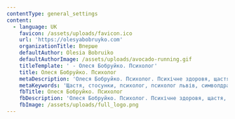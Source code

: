 ```yaml
---
contentType: general_settings
content:
  - language: UK
    favicon: /assets/uploads/favicon.ico
    url: 'https://olesyabobruyko.com'
    organizationTitle: Вперше
    defaultAuthor: Olesia Bobruiko
    defaultAuthorImage: /assets/uploads/avocado-running.gif
    titleTemplate: ' - Олеся Бобруйко. Психолог'
    title: Олеся Бобруйко. Психолог
    metaDescription: 'Олеся Бобруйко. Психолог. Психічне здоровя, щастя, стосунки'
    metaKeywords: 'Щастя, стосунки, психолог, психолог львів, символдрама'
    fbTitle: Олеся Бобруйко. Психолог
    fbDescription: 'Олеся Бобруйко. Психолог. Психічне здоровя, щастя, стосунки'
    fbImage: /assets/uploads/full_logo.png
---
```


